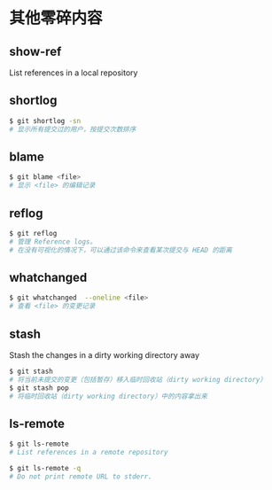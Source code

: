 # 其他零碎内容

## show-ref

List references in a local repository

## shortlog

```sh
$ git shortlog -sn
# 显示所有提交过的用户，按提交次数排序
```

## blame

```sh
$ git blame <file>
# 显示 <file> 的编辑记录
```

## reflog

```sh
$ git reflog
# 管理 Reference logs。
# 在没有可视化的情况下，可以通过该命令来查看某次提交与 HEAD 的距离
```

## whatchanged

```sh
$ git whatchanged  --oneline <file>
# 查看 <file> 的变更记录
```

## stash

Stash the changes in a dirty working directory away

```sh
$ git stash
# 将当前未提交的变更（包括暂存）移入临时回收站（dirty working directory）
$ git stash pop
# 将临时回收站（dirty working directory）中的内容拿出来
```

## ls-remote

```sh
$ git ls-remote
# List references in a remote repository

$ git ls-remote -q
# Do not print remote URL to stderr.


```
